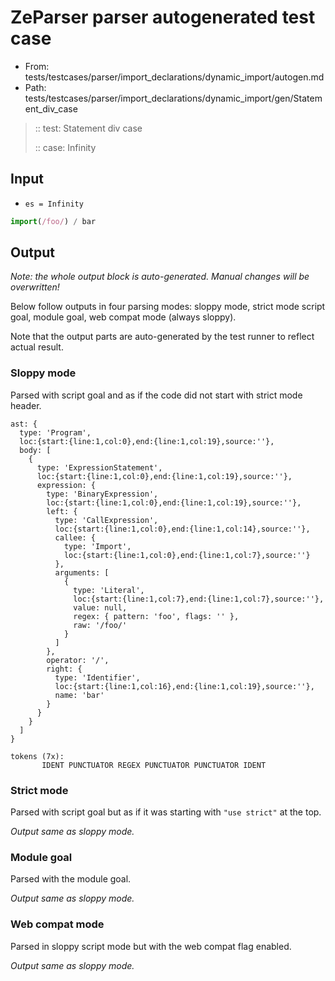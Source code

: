 # ZeParser parser autogenerated test case

- From: tests/testcases/parser/import_declarations/dynamic_import/autogen.md
- Path: tests/testcases/parser/import_declarations/dynamic_import/gen/Statement_div_case

> :: test: Statement div case
>
> :: case: Infinity

## Input

- `es = Infinity`

`````js
import(/foo/) / bar
`````

## Output

_Note: the whole output block is auto-generated. Manual changes will be overwritten!_

Below follow outputs in four parsing modes: sloppy mode, strict mode script goal, module goal, web compat mode (always sloppy).

Note that the output parts are auto-generated by the test runner to reflect actual result.

### Sloppy mode

Parsed with script goal and as if the code did not start with strict mode header.

`````
ast: {
  type: 'Program',
  loc:{start:{line:1,col:0},end:{line:1,col:19},source:''},
  body: [
    {
      type: 'ExpressionStatement',
      loc:{start:{line:1,col:0},end:{line:1,col:19},source:''},
      expression: {
        type: 'BinaryExpression',
        loc:{start:{line:1,col:0},end:{line:1,col:19},source:''},
        left: {
          type: 'CallExpression',
          loc:{start:{line:1,col:0},end:{line:1,col:14},source:''},
          callee: {
            type: 'Import',
            loc:{start:{line:1,col:0},end:{line:1,col:7},source:''}
          },
          arguments: [
            {
              type: 'Literal',
              loc:{start:{line:1,col:7},end:{line:1,col:7},source:''},
              value: null,
              regex: { pattern: 'foo', flags: '' },
              raw: '/foo/'
            }
          ]
        },
        operator: '/',
        right: {
          type: 'Identifier',
          loc:{start:{line:1,col:16},end:{line:1,col:19},source:''},
          name: 'bar'
        }
      }
    }
  ]
}

tokens (7x):
       IDENT PUNCTUATOR REGEX PUNCTUATOR PUNCTUATOR IDENT
`````

### Strict mode

Parsed with script goal but as if it was starting with `"use strict"` at the top.

_Output same as sloppy mode._

### Module goal

Parsed with the module goal.

_Output same as sloppy mode._

### Web compat mode

Parsed in sloppy script mode but with the web compat flag enabled.

_Output same as sloppy mode._
